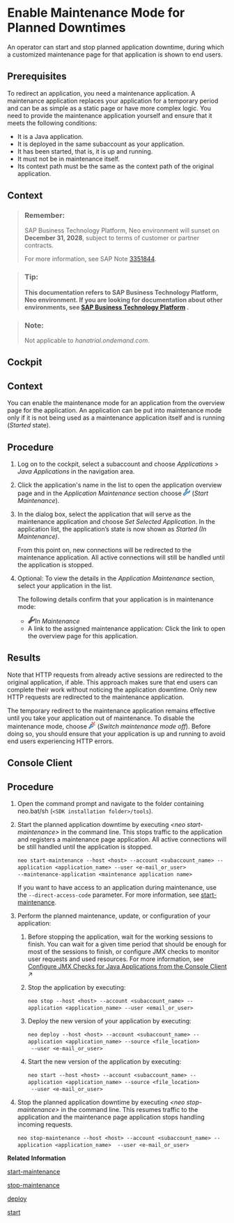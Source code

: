 <!-- loioaa04f29a908f4db7b7666c12552ddd53 -->

# Enable Maintenance Mode for Planned Downtimes

An operator can start and stop planned application downtime, during which a customized maintenance page for that application is shown to end users.



## Prerequisites

To redirect an application, you need a maintenance application. A maintenance application replaces your application for a temporary period and can be as simple as a static page or have more complex logic. You need to provide the maintenance application yourself and ensure that it meets the following conditions:

-   It is a Java application.
-   It is deployed in the same subaccount as your application.
-   It has been started, that is, it is up and running.
-   It must not be in maintenance itself.
-   Its context path must be the same as the context path of the original application.



## Context

> ### Remember:  
> SAP Business Technology Platform, Neo environment will sunset on **December 31, 2028**, subject to terms of customer or partner contracts.
> 
> For more information, see SAP Note [3351844](https://me.sap.com/notes/3351844).

> ### Tip:  
> **This documentation refers to SAP Business Technology Platform, Neo environment. If you are looking for documentation about other environments, see [SAP Business Technology Platform](https://help.sap.com/docs/btp/sap-business-technology-platform/sap-business-technology-platform?version=Cloud) .**

> ### Note:  
> Not applicable to *hanatrial.ondemand.com*.

<a name="task_xw4_xrx_4n"/>

<!-- task\_xw4\_xrx\_4n -->

## Cockpit



## Context

You can enable the maintenance mode for an application from the overview page for the application. An application can be put into maintenance mode only if it is not being used as a maintenance application itself and is running \(*Started* state\).



<a name="task_xw4_xrx_4n__steps_cmq_xrx_4n"/>

## Procedure

1.  Log on to the cockpit, select a subaccount and choose *Applications* \> *Java Applications* in the navigation area.

2.  Click the application's name in the list to open the application overview page and in the *Application Maintenance* section choose ![](images/Maintenance_On_Icon_8bbf58a.png) \(*Start Maintenance*\).

3.  In the dialog box, select the application that will serve as the maintenance application and choose *Set Selected Application*. In the application list, the application’s state is now shown as *Started \(In Maintenance\)*.

    From this point on, new connections will be redirected to the maintenance application. All active connections will still be handled until the application is stopped.

4.  Optional: To view the details in the *Application Maintenance* section, select your application in the list.

    The following details confirm that your application is in maintenance mode:

    -   ![](images/In_Maintenance_Icon_2e1da1e.png)*In Maintenance*
    -   A link to the assigned maintenance application: Click the link to open the overview page for this application.




## Results

Note that HTTP requests from already active sessions are redirected to the original application, if able. This approach makes sure that end users can complete their work without noticing the application downtime. Only new HTTP requests are redirected to the maintenance application.

The temporary redirect to the maintenance application remains effective until you take your application out of maintenance. To disable the maintenance mode, choose ![](images/Maintenance_Off_Icon_c3f0dd0.png) \(*Switch maintenance mode off*\). Before doing so, you should ensure that your application is up and running to avoid end users experiencing HTTP errors.

<a name="task_y4m_vwg_nn"/>

<!-- task\_y4m\_vwg\_nn -->

## Console Client



<a name="task_y4m_vwg_nn__steps_etp_wwg_nn"/>

## Procedure

1.  Open the command prompt and navigate to the folder containing neo.bat/sh \(`<SDK installation folder>/tools`\).

2.  Start the planned application downtime by executing *<neo start-maintenance\>* in the command line. This stops traffic to the application and registers a maintenance page application. All active connections will be still handled until the application is stopped.

    ```
    neo start-maintenance --host <host> --account <subaccount_name> --application <application_name> --user <e-mail_or_user> 
    --maintenance-application <maintenance application name> 
    ```

    If you want to have access to an application during maintenance, use the `--direct-access-code` parameter. For more information, see [start-maintenance](start-maintenance-f42be92.md).

3.  Perform the planned maintenance, update, or configuration of your application:

    1.  Before stopping the application, wait for the working sessions to finish. You can wait for a given time period that should be enough for most of the sessions to finish, or configure JMX checks to monitor user requests and used resources. For more information, see [Configure JMX Checks for Java Applications from the Console Client](https://help.sap.com/viewer/64f7d2b06c6b40a9b3097860c5930641/Cloud/en-US/21d734fa88f44298a8a9cb1f759f8fb9.html "Configure a JMX check from the console client to monitor your Java application.") :arrow_upper_right:

    2.  Stop the application by executing:

        ```
        neo stop --host <host> --account <subaccount_name> --application <application_name> --user <email_or_user> 
        ```

    3.  Deploy the new version of your application by executing:

        ```
        neo deploy --host <host> --account <subaccount_name> --application <application_name> --source <file_location>
         --user <e-mail_or_user> 
        ```

    4.  Start the new version of the application by executing:

        ```
        neo start --host <host> --account <subaccount_name> --application <application_name> --source <file_location>
         --user <e-mail_or_user> 
        ```


4.  Stop the planned application downtime by executing *<neo stop-maintenance\>* in the command line. This resumes traffic to the application and the maintenance page application stops handling incoming requests.

    ```
    neo stop-maintenance --host <host> --account <subaccount_name> --application <application_name>  --user <e-mail_or_user>
    ```


**Related Information**  


[start-maintenance](start-maintenance-f42be92.md "This command starts the planned downtime of an application, during which it no longer receives requests and a custom maintenance page for that application is shown to the user. All active connections will still be handled until the application is stopped.")

[stop-maintenance](stop-maintenance-3fbd6fe.md "This command stops the planned downtime of an application, starts traffic to it and deregisters the maintenance application page.")

[deploy](deploy-937db4f.md "Deploying an application publishes it to SAP BTP. Use the optional parameters to make some specific configurations of the deployed application.")

[start](start-cc417d7.md "Starts a deployed application in order to make it available for customers. In case the application is already started, the command starts an additional application process if the quota for maximum allowed number of application processes is not exceeded.")

